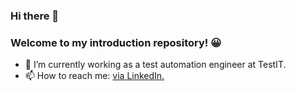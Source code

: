 ### Hi there 👋
### Welcome to my introduction repository! :grinning: 

- 🌱 I’m currently working as a test automation engineer at TestIT.
- 📫 How to reach me: [via LinkedIn.](https://www.linkedin.com/in/zsuzsanna-laczka/)

<!--

- 🔭 I’m currently working on ...
- 🌱 I’m currently learning ...
- 👯 I’m looking to collaborate on ...
- 🤔 I’m looking for help with ...
- 💬 Ask me about ...
- 📫 How to reach me: ...
- 😄 Pronouns: ...
- ⚡ Fun fact: ...
-->
